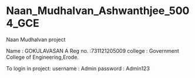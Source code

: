 # Naan_Mudhalvan_Ashwanthjee_5004_GCE
Naan Mudhalvan project

Name : GOKULAVASAN A
Reg no. :731121205009
college : Government College of Engineering,Erode.

To login in project:
username : Admin
password : Admin123
